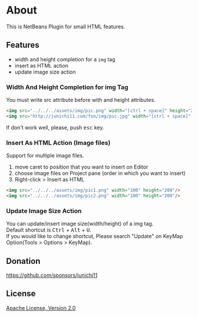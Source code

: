 # About

This is NetBeans Plugin for small HTML features.

## Features

- width and height completion for a `img` tag
- insert as HTML action
- update image size action

### Width And Height Completion for img Tag

You must write src attribute before with and height attributes.

```html
<img src="../../../assets/img/pic.png" width="[ctrl + space]" height="200"/>
<img src="http://junichi11.com/foo/img/pic.jpg" width="[ctrl + space]" />
```
If don't work well, please, push <kbd>esc</kbd> key.

### Insert As HTML Action (Image files)

Support for multiple image files.

1. move caret to position that you want to insert on Editor
2. choose image files on Project pane (order in which you want to insert)
3. Right-click > Insert as HTML

```html
<img src="../../../assets/img/pic1.png" width="100" height="200"/>
<img src="../../../assets/img/pic2.png" width="100" height="200"/>
```

### Update Image Size Action

You can update/insert image size(width/height) of a img tag.  
Default shortcut is <kbd>Ctrl</kbd> + <kbd>Alt</kbd> + <kbd>U</kbd>.  
If you would like to change shortcut, Please search "Update" on KeyMap Option(Tools > Options > KeyMap).

## Donation

<a href="https://github.com/sponsors/junichi11">https://github.com/sponsors/junichi11</a>

## License

[Apache License, Version 2.0](https://www.apache.org/licenses/LICENSE-2.0)
